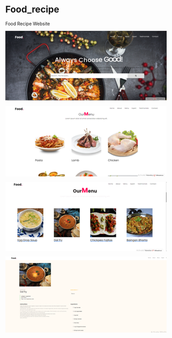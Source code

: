 # Food_recipe
Food Recipe Website

![Food Recipe Website](img/pic1.png)

![Food Recipe Website](img/pic3.png)

![Food Recipe Website](img/pic4.png)


![Food Recipe Website](img/pic5.png)
